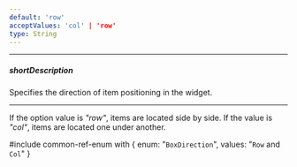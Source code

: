 ```yaml
---
default: 'row'
acceptValues: 'col' | 'row'
type: String
---
```

---
##### shortDescription
Specifies the direction of item positioning in the widget.

---
If the option value is *"row"*, items are located side by side. If the value is *"col"*, items are located one under another.

#include common-ref-enum with {
    enum: "`BoxDirection`",
    values: "`Row` and `Col`"
}